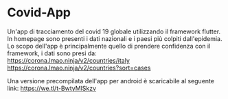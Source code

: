 # Covid-App

Un'app di tracciamento del covid 19 globale utilizzando il framework flutter.
In homepage sono presenti i dati nazionali e i paesi più colpiti dall'epidemia.
Lo scopo dell'app è principalmente quello di prendere confidenza con il framework, i dati sono presi da:  
https://corona.lmao.ninja/v2/countries/italy   
https://corona.lmao.ninja/v2/countries?sort=cases  

Una versione precompilata dell'app per android è scaricabile al seguente link:
https://we.tl/t-BwtyMlSkzv

